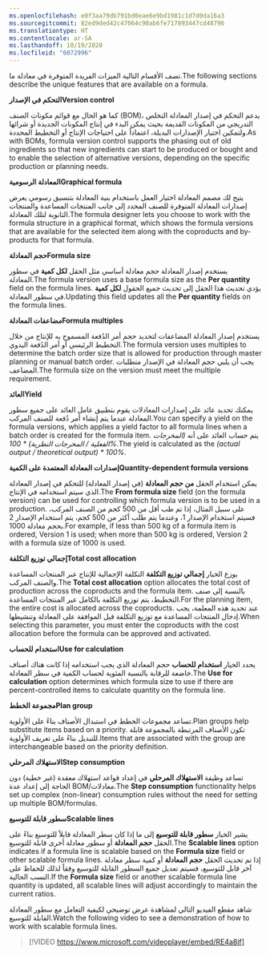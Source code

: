 ```yaml
---
ms.openlocfilehash: e0f3aa79db791bd0eae6e9bd1981c1d7d0da16a3
ms.sourcegitcommit: 82ed9ded42c47064c90ab6fe717893447cd48796
ms.translationtype: HT
ms.contentlocale: ar-SA
ms.lasthandoff: 10/19/2020
ms.locfileid: "6072996"
---
```

<span data-ttu-id="5230c-101">تصف الأقسام التالية الميزات الفريدة المتوفرة في معادلة ما.</span><span class="sxs-lookup"><span data-stu-id="5230c-101">The following sections describe the unique features that are available on a formula.</span></span> 

<span data-ttu-id="5230c-102">**التحكم في الإصدار**</span><span class="sxs-lookup"><span data-stu-id="5230c-102">**Version control**</span></span>

<span data-ttu-id="5230c-103">كما هو الحال مع قوائم مكونات الصنف (BOM)، يدعم التحكم في إصدار المعادلة التخلص التدريجي من المكونات القديمة بحيث يمكن البدء في إنتاج المكونات الجديدة أو شرائها ولتمكين اختيار الإصدارات البديلة، اعتماداً على احتياجات الإنتاج أو التخطيط المحددة.</span><span class="sxs-lookup"><span data-stu-id="5230c-103">As with BOMs, formula version control supports the phasing out of old ingredients so that new ingredients can start to be produced or bought and to enable the selection of alternative versions, depending on the specific production or planning needs.</span></span>

<span data-ttu-id="5230c-104">**المعادلة الرسومية**</span><span class="sxs-lookup"><span data-stu-id="5230c-104">**Graphical formula**</span></span>

<span data-ttu-id="5230c-105">يتيح لك مصمم المعادلة اختيار العمل باستخدام بنية المعادلة بتنسيق رسومي يعرض إصدارات المعادلة المتوفرة للصنف المحدد إلى جانب المنتجات المساعدة والمنتجات الثانوية لتلك المعادلة.</span><span class="sxs-lookup"><span data-stu-id="5230c-105">The formula designer lets you choose to work with the formula structure in a graphical format, which shows the formula versions that are available for the selected item along with the coproducts and by-products for that formula.</span></span>

<span data-ttu-id="5230c-106">**حجم المعادلة**</span><span class="sxs-lookup"><span data-stu-id="5230c-106">**Formula size**</span></span>

<span data-ttu-id="5230c-107">يستخدم إصدار المعادلة حجم معادلة أساسي مثل الحقل **لكل كمية** في سطور المعادلة.</span><span class="sxs-lookup"><span data-stu-id="5230c-107">The formula version uses a base formula size as the **Per quantity** field on the formula lines.</span></span> <span data-ttu-id="5230c-108">يؤدي تحديث هذا الحقل إلى تحديث جميع الحقول **لكل كمية** في سطور المعادلة.</span><span class="sxs-lookup"><span data-stu-id="5230c-108">Updating this field updates all the **Per quantity** fields on the formula lines.</span></span>

<span data-ttu-id="5230c-109">**مضاعفات المعادلة**</span><span class="sxs-lookup"><span data-stu-id="5230c-109">**Formula multiples**</span></span>

<span data-ttu-id="5230c-110">يستخدم إصدار المعادلة المضاعفات لتحديد حجم أمر الدُفعة المسموح به للإنتاج من خلال التخطيط الرئيسي أو أمر الدُفعة اليدوي.</span><span class="sxs-lookup"><span data-stu-id="5230c-110">The formula version uses multiples to determine the batch order size that is allowed for production through master planning or manual batch order.</span></span> <span data-ttu-id="5230c-111">يجب أن يلبي حجم المعادلة في الإصدار متطلبات المضاعف.</span><span class="sxs-lookup"><span data-stu-id="5230c-111">The formula size on the version must meet the multiple requirement.</span></span>

<span data-ttu-id="5230c-112">**العائد**</span><span class="sxs-lookup"><span data-stu-id="5230c-112">**Yield**</span></span>

<span data-ttu-id="5230c-113">يمكنك تحديد عائد على إصدارات المعادلات يقوم بتطبيق عامل العائد على جميع سطور المعادلة عندما يتم إنشاء أمر دُفعة للصنف المركب.</span><span class="sxs-lookup"><span data-stu-id="5230c-113">You can specify a yield on the formula versions, which applies a yield factor to all formula lines when a batch order is created for the formula item.</span></span> <span data-ttu-id="5230c-114">يتم حساب العائد على أنه *(المخرجات الفعلية / المخرجات النظرية) \* 100%*.</span><span class="sxs-lookup"><span data-stu-id="5230c-114">The yield is calculated as the *(actual output / theoretical output) \* 100%*.</span></span>

<span data-ttu-id="5230c-115">**إصدارات المعادلة المعتمدة على الكمية**</span><span class="sxs-lookup"><span data-stu-id="5230c-115">**Quantity-dependent formula versions**</span></span>

<span data-ttu-id="5230c-116">يمكن استخدام الحقل **من حجم المعادلة** (في إصدار المعادلة) للتحكم في إصدار المعادلة الذي سيتم استخدامه في الإنتاج.</span><span class="sxs-lookup"><span data-stu-id="5230c-116">The **From formula size** field (on the formula version) can be used for controlling which formula version is to be used in a production.</span></span> <span data-ttu-id="5230c-117">على سبيل المثال، إذا تم طب أقل من 500 كجم من الصنف المركب، فسيتم استخدام الإصدار 1، وعندما يتم طلب أكثر من 500 كجم، يتم استخدام الإصدار 2 بحجم معادلة 1000.</span><span class="sxs-lookup"><span data-stu-id="5230c-117">For example, if less than 500 kg of a formula item is ordered, Version 1 is used; when more than 500 kg is ordered, Version 2 with a formula size of 1000 is used.</span></span>

<span data-ttu-id="5230c-118">**إجمالي توزيع التكلفة**</span><span class="sxs-lookup"><span data-stu-id="5230c-118">**Total cost allocation**</span></span>

<span data-ttu-id="5230c-119">يوزع الخيار **إجمالي توزيع التكلفة** التكلفة الإجمالية للإنتاج عبر المنتجات المساعدة والصنف المركب.</span><span class="sxs-lookup"><span data-stu-id="5230c-119">The **Total cost allocation** option allocates the total cost of production across the coproducts and the formula item.</span></span> <span data-ttu-id="5230c-120">بالنسبة إلى صنف التخطيط، يتم توزيع التكلفة بالكامل عبر المنتجات المساعدة.</span><span class="sxs-lookup"><span data-stu-id="5230c-120">For the planning item, the entire cost is allocated across the coproducts.</span></span> <span data-ttu-id="5230c-121">عند تحديد هذه المعلمة، يجب إدخال المنتجات المساعدة مع توزيع التكلفة قبل الموافقة على المعادلة وتنشيطها.</span><span class="sxs-lookup"><span data-stu-id="5230c-121">When selecting this parameter, you must enter the coproducts with the cost allocation before the formula can be approved and activated.</span></span>

<span data-ttu-id="5230c-122">**استخدام للحساب**</span><span class="sxs-lookup"><span data-stu-id="5230c-122">**Use for calculation**</span></span>

<span data-ttu-id="5230c-123">يحدد الخيار **استخدام للحساب** حجم المعادلة الذي يجب استخدامه إذا كانت هناك أصناف خاضعة للرقابة بالنسبة المئوية لحساب الكمية في سطر المعادلة.</span><span class="sxs-lookup"><span data-stu-id="5230c-123">The **Use for calculation** option determines which formula size to use if there are percent-controlled items to calculate quantity on the formula line.</span></span>

<span data-ttu-id="5230c-124">**مجموعة الخطط**</span><span class="sxs-lookup"><span data-stu-id="5230c-124">**Plan group**</span></span>

<span data-ttu-id="5230c-125">تساعد مجموعات الخطط في استبدال الأصناف بناءً على الأولوية.</span><span class="sxs-lookup"><span data-stu-id="5230c-125">Plan groups help substitute items based on a priority.</span></span> <span data-ttu-id="5230c-126">تكون الأصناف المرتبطة بالمجموعة قابلة للتبديل بناءً على تعريف الأولوية.</span><span class="sxs-lookup"><span data-stu-id="5230c-126">Items that are associated with the group are interchangeable based on the priority definition.</span></span>

<span data-ttu-id="5230c-127">**الاستهلاك المرحلي**</span><span class="sxs-lookup"><span data-stu-id="5230c-127">**Step consumption**</span></span>

<span data-ttu-id="5230c-128">تساعد وظيفة **الاستهلاك المرحلي** في إعداد قواعد استهلاك معقدة (غير خطية) دون الحاجة إلى إعداد عدة BOM/معادلات.</span><span class="sxs-lookup"><span data-stu-id="5230c-128">The **Step consumption** functionality helps set up complex (non-linear) consumption rules without the need for setting up multiple BOM/formulas.</span></span>


<span data-ttu-id="5230c-129">**سطور قابلة للتوسيع**</span><span class="sxs-lookup"><span data-stu-id="5230c-129">**Scalable lines**</span></span>

<span data-ttu-id="5230c-130">يشير الخيار **سطور قابلة للتوسيع** إلى ما إذا كان سطر المعادلة قابلاً للتوسيع بناءً على الحقل **حجم المعادلة** أو سطور معادلة أخرى قابلة للتوسيع.</span><span class="sxs-lookup"><span data-stu-id="5230c-130">The **Scalable lines** option indicates if a formula line is scalable based on the **Formula size** field or other scalable formula lines.</span></span> <span data-ttu-id="5230c-131">إذا تم تحديث الحقل **حجم المعادلة** أو كمية سطر معادلة آخر قابل للتوسيع، فسيتم تعديل جميع السطور القابلة للتوسيع وفقاً لذلك للحفاظ على النسب الحالية.</span><span class="sxs-lookup"><span data-stu-id="5230c-131">If the **Formula size** field or another scalable formula line quantity is updated, all scalable lines will adjust accordingly to maintain the current ratios.</span></span>

<span data-ttu-id="5230c-132">شاهد مقطع الفيديو التالي لمشاهدة عرض توضيحي لكيفية التعامل مع سطور المعادلة القابلة للتوسيع.</span><span class="sxs-lookup"><span data-stu-id="5230c-132">Watch the following video to see a demonstration of how to work with scalable formula lines.</span></span>

 > [!VIDEO https://www.microsoft.com/videoplayer/embed/RE4a8if]



